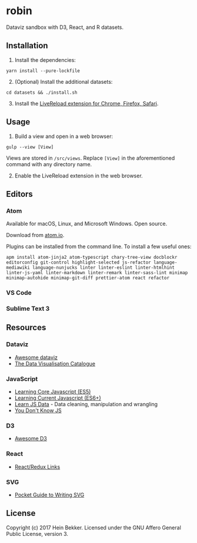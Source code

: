 # robin

Dataviz sandbox with D3, React, and R datasets.

## Installation

1. Install the dependencies:

  ```
  yarn install --pure-lockfile
  ```

2. (Optional) Install the additional datasets:

  ```
  cd datasets && ./install.sh
  ```

3. Install the [LiveReload extension for Chrome, Firefox, Safari](http://livereload.com/extensions).

## Usage

1. Build a view and open in a web browser:

  ```
  gulp --view [View]
  ```

  Views are stored in `/src/views`. Replace `[View]` in the aforementioned command with any directory name.

2. Enable the LiveReload extension in the web browser.

## Editors

### Atom

Available for macOS, Linux, and Microsoft Windows. Open source.

Download from [atom.io](https://atom.io).

Plugins can be installed from the command line. To install a few useful ones:

  ```
  apm install atom-jinja2 atom-typescript chary-tree-view docblockr editorconfig git-control highlight-selected js-refactor language-mediawiki language-nunjucks linter linter-eslint linter-htmlhint linter-js-yaml linter-markdown linter-remark linter-sass-lint minimap minimap-autohide minimap-git-diff prettier-atom react refactor
  ```

### VS Code

### Sublime Text 3

## Resources

### Dataviz

* [Awesome dataviz](https://github.com/fasouto/awesome-dataviz)
* [The Data Visualisation Catalogue](https://datavizcatalogue.com/)

### JavaScript

* [Learning Core Javascript (ES5)](https://github.com/markerikson/react-redux-links#learning-core-javascript-es5)
* [Learning Current Javascript (ES6+)](https://github.com/markerikson/react-redux-links#learning-current-javascript-es6)
* [Learn JS Data](http://learnjsdata.com/) - Data cleaning, manipulation and wrangling
* [You Don't Know JS](https://github.com/getify/You-Dont-Know-JS#titles)

### D3

* [Awesome D3](https://github.com/wbkd/awesome-d3)

### React

* [React/Redux Links](https://github.com/markerikson/react-redux-links)

### SVG

* [Pocket Guide to Writing SVG](http://svgpocketguide.com/)

## License

Copyright (c) 2017 Hein Bekker. Licensed under the GNU Affero General Public License, version 3.
